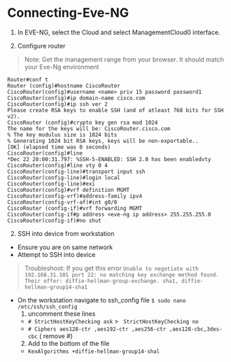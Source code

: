 # Connecting-Eve-NG

1. In EVE-NG, select the Cloud and select ManagementCloud0 interface.


2. Configure router

>Note: Get the management range from your browser. It should match your Eve-Ng environment

```
Router#conf t
Router (config)#hostname CiscoRouter
CiscoRouter(config)#username <name> priv 15 password password1
CiscoRouter(config)#ip domain-name cisco.com
CiscoRouter(config)#ip ssh ver 2
Please create RSA keys to enable SSH (and of atleast 768 bits for SSH v2).
CiscoRouter (config)#crypto key gen rsa mod 1024
The name for the keys will be: CiscoRouter.cisco.com
% The key modulus size is 1024 bits
% Generating 1024 bit RSA keys, keys will be non-exportable..
[OK] (elapsed time was 0 seconds)
CiscoRouter(config)#line
*Dec 22 20:00:31.797: %SSH-5-ENABLED: SSH 2.0 has been enabledvty
CiscoRouter(config)#line vty 0 4
CiscoRouter(config-line)#transport input ssh
CiscoRouter(config-line)#login local
CiscoRouter(config-line)#exi
CiscoRouter(config)#vrf definition MGMT
CiscoRouter(config-vrf)#address-family ipv4
CiscoRouter(config-vrf-af)#int g0/0
CiscoRouter (config-if)#vrf forwarding MGMT
CiscoRouter(config-if#p address <eve-ng ip address> 255.255.255.0
CiscoRouter(config-if)#no shut
```

2. SSH into device from workstation

- Ensure you are on same network
- Attempt to SSH into device

>Troubleshoot: If you get this error
`Unable to negotiate with 192.168.31.101 port 22: no matching key exchange method found. Their offer: diffie-hellman-group-exchange.
sha1, diffie-hellman-group14-sha1`

- On the workstation navigate to ssh_config file
`$ sudo nano /etc/ssh/ssh_config`
  1. uncomment these lines
    - `# StrictHostKeyChecking ask` > ` StrictHostKeyChecking no`
    - `# Ciphers aes128-ctr ,aes192-ctr ,aes256-ctr ,aes128-cbc,3des-cbc` ( remove #)
  2. Add to the bottom of the file
    - `KexAlgorithms +diffie-hellman-group14-shal`

